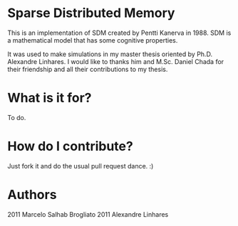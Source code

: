 Sparse Distributed Memory
=========================

This is an implementation of SDM created by Pentti Kanerva in 1988. SDM is a mathematical model that has some cognitive properties.

It was used to make simulations in my master thesis oriented by Ph.D. Alexandre Linhares. I would like to thanks him and M.Sc. Daniel Chada for their friendship and all their contributions to my thesis.

What is it for?
===============

To do.

How do I contribute?
====================

Just fork it and do the usual pull request dance. :)

Authors
=======

2011 Marcelo Salhab Brogliato
2011 Alexandre Linhares
